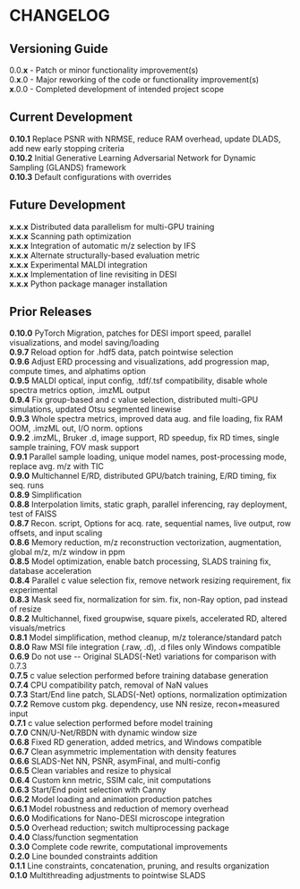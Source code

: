 # CHANGELOG

## Versioning Guide
0.0.**x** - Patch or minor functionality improvement(s)  
0.**x**.0 - Major reworking of the code or functionality improvement(s)  
**x**.0.0 - Completed development of intended project scope

## Current Development

**0.10.1**  Replace PSNR with NRMSE, reduce RAM overhead, update DLADS, add new early stopping criteria  
**0.10.2**  Initial Generative Learning Adversarial Network for Dynamic Sampling (GLANDS) framework  
**0.10.3**  Default configurations with overrides  

## Future Development

**x.x.x**  Distributed data parallelism for multi-GPU training  
**x.x.x**  Scanning path optimization  
**x.x.x**  Integration of automatic m/z selection by IFS  
**x.x.x**  Alternate structurally-based evaluation metric  
**x.x.x**  Experimental MALDI integration  
**x.x.x**  Implementation of line revisiting in DESI  
**x.x.x**  Python package manager installation  

## Prior Releases

**0.10.0**  PyTorch Migration, patches for DESI import speed, parallel visualizations, and model saving/loading  
**0.9.7**   Reload option for .hdf5 data, patch pointwise selection  
**0.9.6**   Adjust ERD processing and visualizations, add progression map, compute times, and alphatims option  
**0.9.5**   MALDI optical, input config, .tdf/.tsf compatibility, disable whole spectra metrics option, .imzML output  
**0.9.4**   Fix group-based and c value selection, distributed multi-GPU simulations, updated Otsu segmented linewise  
**0.9.3**   Whole spectra metrics, improved data aug. and file loading, fix RAM OOM, .imzML out, I/O norm. options  
**0.9.2**   .imzML, Bruker .d, image support, RD speedup, fix RD times, single sample training, FOV mask support  
**0.9.1**   Parallel sample loading, unique model names, post-processing mode, replace avg. m/z with TIC  
**0.9.0**   Multichannel E/RD, distributed GPU/batch training, E/RD timing, fix seq. runs  
**0.8.9**   Simplification  
**0.8.8**   Interpolation limits, static graph, parallel inferencing, ray deployment, test of FAISS  
**0.8.7**   Recon. script, Options for acq. rate, sequential names, live output, row offsets, and input scaling  
**0.8.6**   Memory reduction, m/z reconstruction vectorization, augmentation, global m/z, m/z window in ppm  
**0.8.5**   Model optimization, enable batch processing, SLADS training fix, database acceleration  
**0.8.4**   Parallel c value selection fix, remove network resizing requirement, fix experimental  
**0.8.3**   Mask seed fix, normalization for sim. fix, non-Ray option, pad instead of resize  
**0.8.2**   Multichannel, fixed groupwise, square pixels, accelerated RD, altered visuals/metrics  
**0.8.1**   Model simplification, method cleanup, m/z tolerance/standard patch  
**0.8.0**   Raw MSI file integration (.raw, .d), .d files only Windows compatible  
**0.6.9**   Do not use -- Original SLADS(-Net) variations for comparison with 0.7.3  
**0.7.5**   c value selection performed before training database generation  
**0.7.4**   CPU compatibility patch, removal of NaN values  
**0.7.3**   Start/End line patch, SLADS(-Net) options, normalization optimization  
**0.7.2**   Remove custom pkg. dependency, use NN resize, recon+measured input  
**0.7.1**   c value selection performed before model training  
**0.7.0**   CNN/U-Net/RBDN with dynamic window size  
**0.6.8**   Fixed RD generation, added metrics, and Windows compatible  
**0.6.7**   Clean asymmetric implementation with density features  
**0.6.6**   SLADS-Net NN, PSNR, asymFinal, and multi-config  
**0.6.5**   Clean variables and resize to physical  
**0.6.4**   Custom knn metric, SSIM calc, init computations  
**0.6.3**   Start/End point selection with Canny  
**0.6.2**   Model loading and animation production patches  
**0.6.1**   Model robustness and reduction of memory overhead  
**0.6.0**   Modifications for Nano-DESI microscope integration  
**0.5.0**   Overhead reduction; switch multiprocessing package  
**0.4.0**   Class/function segmentation  
**0.3.0**   Complete code rewrite, computational improvements  
**0.2.0**   Line bounded constraints addition  
**0.1.1**   Line constraints, concatenation, pruning, and results organization    
**0.1.0**   Multithreading adjustments to pointwise SLADS  